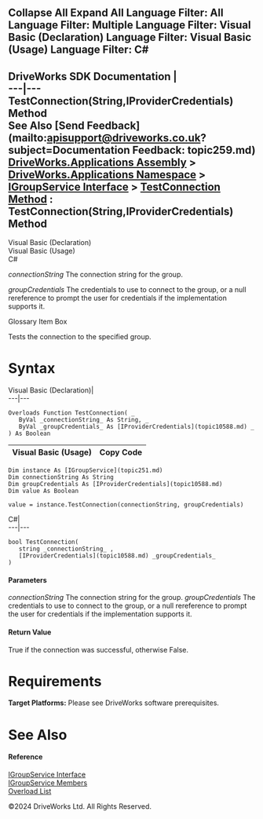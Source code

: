        

 Collapse All Expand All  Language Filter: All  Language Filter: Multiple  Language Filter: Visual Basic (Declaration) Language Filter: Visual Basic (Usage) Language Filter: C#  
---  
DriveWorks SDK Documentation  |   
---|---  
TestConnection(String,IProviderCredentials) Method   
See Also [Send Feedback](mailto:apisupport@driveworks.co.uk?subject=Documentation Feedback: topic259.md)  
[DriveWorks.Applications Assembly](topic13.md) > [DriveWorks.Applications Namespace](topic16.md) > [IGroupService Interface](topic251.md) > [TestConnection Method](topic258.md) : TestConnection(String,IProviderCredentials) Method  
---  
  
Visual Basic (Declaration)    
Visual Basic (Usage)    
C# 

_connectionString_
    The connection string for the group.

_groupCredentials_
    The credentials to use to connect to the group, or a null rereference to prompt the user for credentials if the implementation supports it.

Glossary Item Box

Tests the connection to the specified group. 

# Syntax

Visual Basic (Declaration)|   
---|---  
      
    
    Overloads Function TestConnection( _
       ByVal _connectionString_ As String, _
       ByVal _groupCredentials_ As [IProviderCredentials](topic10588.md) _
    ) As Boolean  
  
Visual Basic (Usage)| Copy Code  
---|---  
      
    
    Dim instance As [IGroupService](topic251.md)
    Dim connectionString As String
    Dim groupCredentials As [IProviderCredentials](topic10588.md)
    Dim value As Boolean
     
    value = instance.TestConnection(connectionString, groupCredentials)  
  
C#|   
---|---  
      
    
    bool TestConnection( 
       string _connectionString_ ,
       [IProviderCredentials](topic10588.md) _groupCredentials_
    )  
  
#### Parameters

 _connectionString_
    The connection string for the group.
_groupCredentials_
    The credentials to use to connect to the group, or a null rereference to prompt the user for credentials if the implementation supports it.

#### Return Value

True if the connection was successful, otherwise False.

# Requirements

**Target Platforms:** Please see DriveWorks software prerequisites.

# See Also

#### Reference

[IGroupService Interface](topic251.md)   
[IGroupService Members](topic252.md)   
[Overload List](topic258.md)

©2024 DriveWorks Ltd. All Rights Reserved.
